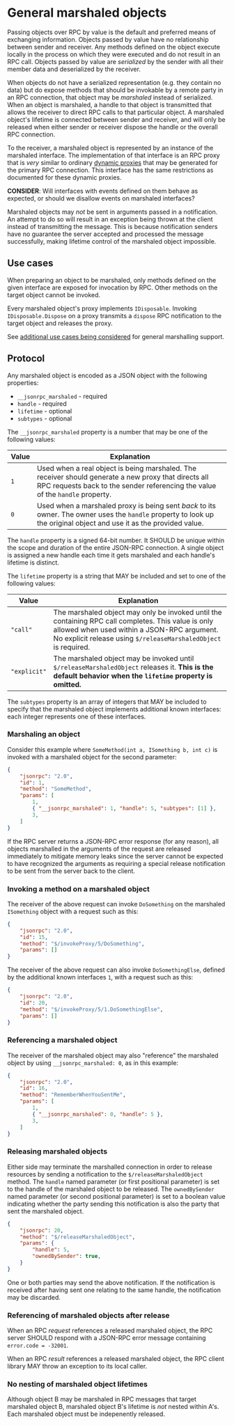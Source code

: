 # General marshaled objects

Passing objects over RPC by value is the default and preferred means of exchanging information.
Objects passed by value have no relationship between sender and receiver.
Any methods defined on the object execute locally in the process on which they were executed and do not result in an RPC call.
Objects passed by value are *serialized* by the sender with all their member data and deserialized by the receiver.

When objects do not have a serialized representation (e.g. they contain no data) but do expose methods that should be invokable by a remote party in an RPC connection, that object may be _marshaled_ instead of serialized.
When an object is marshaled, a handle to that object is transmitted that allows the receiver to direct RPC calls to that particular object.
A marshaled object's lifetime is connected between sender and receiver, and will only be released when either sender or receiver dispose the handle or the overall RPC connection.

To the receiver, a marshaled object is represented by an instance of the marshaled interface.
The implementation of that interface is an RPC proxy that is *very* similar to ordinary [dynamic proxies](dynamicproxy.md) that may be generated for the primary RPC connection.
This interface has the same restrictions as documented for these dynamic proxies.

**CONSIDER**: Will interfaces with events defined on them behave as expected, or should we disallow events on marshaled interfaces?

Marshaled objects may _not_ be sent in arguments passed in a notification.
An attempt to do so will result in an exception being thrown at the client instead of transmitting the message.
This is because notification senders have no guarantee the server accepted and processed the message successfully, making lifetime control of the marshaled object impossible.

## Use cases

When preparing an object to be marshaled, only methods defined on the given interface are exposed for invocation by RPC.
Other methods on the target object cannot be invoked.

Every marshaled object's proxy implements `IDisposable`.
Invoking `IDisposable.Dispose` on a proxy transmits a `dispose` RPC notification to the target object and releases the proxy.

See [additional use cases being considered](general_marshaled_objects_2.md) for general marshalling support.

## Protocol

Any marshaled object is encoded as a JSON object with the following properties:

- `__jsonrpc_marshaled` - required
- `handle` - required
- `lifetime` - optional
- `subtypes` - optional

The `__jsonrpc_marshaled` property is a number that may be one of the following values:

Value | Explanation
--|--
`1` | Used when a real object is being marshaled. The receiver should generate a new proxy that directs all RPC requests back to the sender referencing the value of the `handle` property.
`0` | Used when a marshaled proxy is being sent *back* to its owner. The owner uses the `handle` property to look up the original object and use it as the provided value.

The `handle` property is a signed 64-bit number.
It SHOULD be unique within the scope and duration of the entire JSON-RPC connection.
A single object is assigned a new handle each time it gets marshaled and each handle's lifetime is distinct.

The `lifetime` property is a string that MAY be included and set to one of the following values:

Value | Explanation
--|--
`"call"` | The marshaled object may only be invoked until the containing RPC call completes. This value is only allowed when used within a JSON-RPC argument. No explicit release using `$/releaseMarshaledObject` is required.
`"explicit"` | The marshaled object may be invoked until `$/releaseMarshaledObject` releases it. **This is the default behavior when the `lifetime` property is omitted.**

The `subtypes` property is an array of integers that MAY be included to specify that the marshaled object implements additional known interfaces: each integer represents one of these interfaces.

### Marshaling an object

Consider this example where `SomeMethod(int a, ISomething b, int c)` is invoked with a marshaled object for the second parameter:

```json
{
    "jsonrpc": "2.0",
    "id": 1,
    "method": "SomeMethod",
    "params": [
        1,
        { "__jsonrpc_marshaled": 1, "handle": 5, "subtypes": [1] },
        3,
    ]
}
```

If the RPC server returns a JSON-RPC error response (for any reason), all objects marshalled in the arguments of the request are released immediately to mitigate memory leaks since the server cannot be expected to have recognized the arguments as requiring a special release notification to be sent from the server back to the client.

### Invoking a method on a marshaled object

The receiver of the above request can invoke `DoSomething` on the marshaled `ISomething` object with a request such as this:

```json
{
    "jsonrpc": "2.0",
    "id": 15,
    "method": "$/invokeProxy/5/DoSomething",
    "params": []
}
```

The receiver of the above request can also invoke `DoSomethingElse`, defined by the additional known interfaces `1`, with a request such as this:

```json
{
    "jsonrpc": "2.0",
    "id": 20,
    "method": "$/invokeProxy/5/1.DoSomethingElse",
    "params": []
}
```

### Referencing a marshaled object

The receiver of the marshaled object may also "reference" the marshaled object by using `__jsonrpc_marshaled: 0`,
as in this example:

```json
{
    "jsonrpc": "2.0",
    "id": 16,
    "method": "RememberWhenYouSentMe",
    "params": [
        1,
        { "__jsonrpc_marshaled": 0, "handle": 5 },
        3,
    ]
}
```

### Releasing marshaled objects

Either side may terminate the marshalled connection in order to release resources by sending a notification to the `$/releaseMarshaledObject` method.
The `handle` named parameter (or first positional parameter) is set to the handle of the marshaled object to be released.
The `ownedBySender` named parameter (or second positional parameter) is set to a boolean value indicating whether the party sending this notification is also the party that sent the marshaled object.

```json
{
    "jsonrpc": 20,
    "method": "$/releaseMarshaledObject",
    "params": {
        "handle": 5,
        "ownedBySender": true,
    }
}
```

One or both parties may send the above notification.
If the notification is received after having sent one relating to the same handle, the notification may be discarded.

### Referencing of marshaled objects after release

When an RPC _request_ references a released marshaled object, the RPC server SHOULD respond with a JSON-RPC error message containing `error.code = -32001`.

When an RPC _result_ references a released marshaled object, the RPC client library MAY throw an exception to its local caller.

### No nesting of marshaled object lifetimes

Although object B may be marshaled in RPC messages that target marshaled object B, marshaled object B's lifetime is _not_ nested within A's.
Each marshaled object must be indepenently released.
